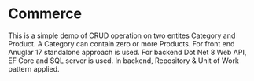 # Commerce
This is a simple demo of CRUD operation on two entites Category and Product. A Category can contain zero or more Products. For front end Anuglar 17 standalone approach is used. For backend Dot Net 8 Web API, EF Core and SQL server is used. In backend, Repository &amp; Unit of Work pattern applied.
